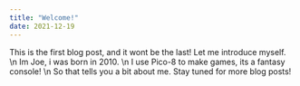 ```yaml
---
title: "Welcome!"
date: 2021-12-19
---
```


This is the first blog post, and it wont be the last!
Let me introduce myself. \n
Im Joe, i was born in 2010. \n
I use Pico-8 to make games, its a fantasy console! \n
So that tells you a bit about me. Stay tuned for more blog posts!
